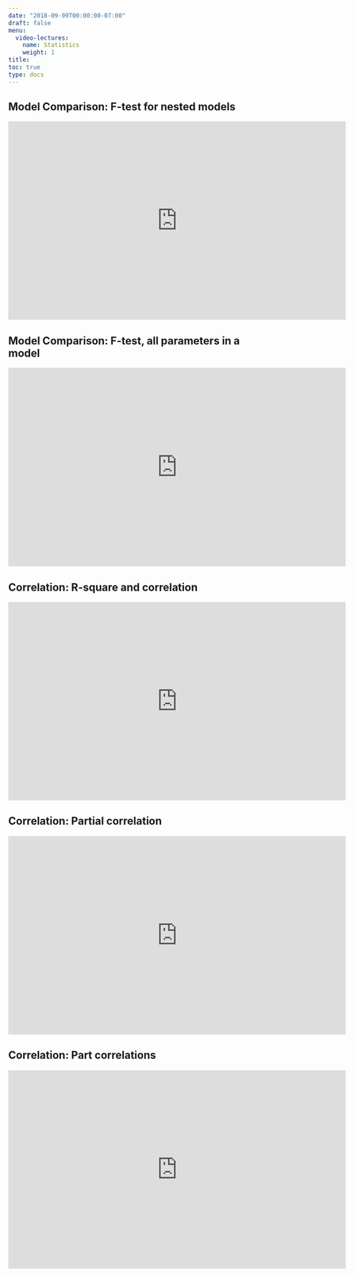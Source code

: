 ```yaml
---
date: "2018-09-09T00:00:00-07:00"
draft: false
menu:
  video-lectures:
    name: Statistics
    weight: 1
title: 
toc: true
type: docs 
---
```



## Model Comparison: F-test for nested models
<iframe width="680" height="400" src="https://www.youtube.com/embed/hceIXHjQPdk" frameborder="0" allow="accelerometer; autoplay; encrypted-media; gyroscope; picture-in-picture" allowfullscreen></iframe>

## Model Comparison: F-test, all parameters in a model
<iframe width="680" height="400" src="https://www.youtube.com/embed/NVf3PGoQpKA" frameborder="0" allow="accelerometer; autoplay; encrypted-media; gyroscope; picture-in-picture" allowfullscreen></iframe>

## Correlation: R-square and correlation
<iframe width="680" height="400" src="https://www.youtube.com/embed/EIUdQ7v5mtM" frameborder="0" allow="accelerometer; autoplay; encrypted-media; gyroscope; picture-in-picture" allowfullscreen></iframe>

## Correlation: Partial correlation
<iframe width="680" height="400" src="https://www.youtube.com/embed/TvyZpw3rUSc" frameborder="0" allow="accelerometer; autoplay; encrypted-media; gyroscope; picture-in-picture" allowfullscreen></iframe>

## Correlation: Part correlations
<iframe width="680" height="400" src="https://www.youtube.com/embed/EAnjg7jqEAw" frameborder="0" allow="accelerometer; autoplay; encrypted-media; gyroscope; picture-in-picture" allowfullscreen></iframe>

<!---
https://macstrelioff.github.io/MacStrelioff/files/CV.pdf
--->